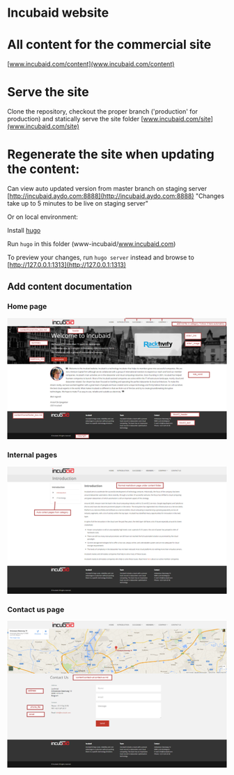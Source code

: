 # Incubaid website

# All content for the commercial site

[www.incubaid.com/content](www.incubaid.com/content)

# Serve the site

Clone the repository, checkout the proper branch ('production' for production) and statically serve the site folder
[www.incubaid.com/site](www.incubaid.com/site)


# Regenerate the site when updating the content:

Can view auto updated version from master branch on staging server [http://incubaid.aydo.com:8888](http://incubaid.aydo.com:8888) "Changes take up to 5 minutes to be live on staging server"

Or on local environment:

Install [hugo](http://gohugo.io/overview/installing/)

Run `hugo` in this folder (www-incubaid/www.incubaid.com)

To preview your changes, run `hugo server` instead and browse to [http://127.0.0.1:1313](http://127.0.0.1:1313)

## Add content documentation

### Home page
![Alt text](/www.incubaid.com/static/images/home-screenshot.png)

### Internal pages
![Alt text](/www.incubaid.com/static/images/internal-pages.png)

### Contact us page
![Alt text](/www.incubaid.com/static/images/contact-us.png)
